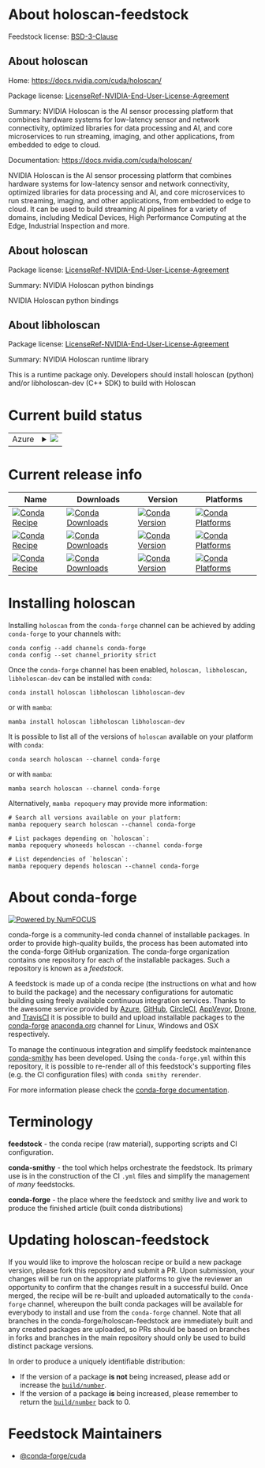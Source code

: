 About holoscan-feedstock
========================

Feedstock license: [BSD-3-Clause](https://github.com/conda-forge/holoscan-feedstock/blob/main/LICENSE.txt)


About holoscan
--------------

Home: https://docs.nvidia.com/cuda/holoscan/

Package license: [LicenseRef-NVIDIA-End-User-License-Agreement](https://developer.download.nvidia.com/assets/Clara/NVIDIA_Clara_EULA.pdf)

Summary: NVIDIA Holoscan is the AI sensor processing platform that combines hardware systems for low-latency sensor and network connectivity, optimized libraries for data processing and AI, and core microservices to run streaming, imaging, and other applications, from embedded to edge to cloud.

Documentation: https://docs.nvidia.com/cuda/holoscan/

NVIDIA Holoscan is the AI sensor processing platform that combines hardware systems for low-latency sensor and network connectivity, optimized libraries for data processing and AI, and core microservices to run streaming, imaging, and other applications, from embedded to edge to cloud.
It can be used to build streaming AI pipelines for a variety of domains, including Medical Devices, High Performance Computing at the Edge, Industrial Inspection and more.


About holoscan
--------------



Package license: [LicenseRef-NVIDIA-End-User-License-Agreement](https://developer.download.nvidia.com/assets/Clara/NVIDIA_Clara_EULA.pdf)

Summary: NVIDIA Holoscan python bindings

NVIDIA Holoscan python bindings


About libholoscan
-----------------



Package license: [LicenseRef-NVIDIA-End-User-License-Agreement](https://developer.download.nvidia.com/assets/Clara/NVIDIA_Clara_EULA.pdf)

Summary: NVIDIA Holoscan runtime library

This is a runtime package only. Developers should install holoscan (python) and/or libholoscan-dev (C++ SDK) to build with Holoscan


Current build status
====================


<table>
    
  <tr>
    <td>Azure</td>
    <td>
      <details>
        <summary>
          <a href="https://dev.azure.com/conda-forge/feedstock-builds/_build/latest?definitionId=25118&branchName=main">
            <img src="https://dev.azure.com/conda-forge/feedstock-builds/_apis/build/status/holoscan-feedstock?branchName=main">
          </a>
        </summary>
        <table>
          <thead><tr><th>Variant</th><th>Status</th></tr></thead>
          <tbody><tr>
              <td>linux_64_cuda_compiler_version12.6</td>
              <td>
                <a href="https://dev.azure.com/conda-forge/feedstock-builds/_build/latest?definitionId=25118&branchName=main">
                  <img src="https://dev.azure.com/conda-forge/feedstock-builds/_apis/build/status/holoscan-feedstock?branchName=main&jobName=linux&configuration=linux%20linux_64_cuda_compiler_version12.6" alt="variant">
                </a>
              </td>
            </tr><tr>
              <td>linux_aarch64_cuda_compiler_version12.6</td>
              <td>
                <a href="https://dev.azure.com/conda-forge/feedstock-builds/_build/latest?definitionId=25118&branchName=main">
                  <img src="https://dev.azure.com/conda-forge/feedstock-builds/_apis/build/status/holoscan-feedstock?branchName=main&jobName=linux&configuration=linux%20linux_aarch64_cuda_compiler_version12.6" alt="variant">
                </a>
              </td>
            </tr>
          </tbody>
        </table>
      </details>
    </td>
  </tr>
</table>

Current release info
====================

| Name | Downloads | Version | Platforms |
| --- | --- | --- | --- |
| [![Conda Recipe](https://img.shields.io/badge/recipe-holoscan-green.svg)](https://anaconda.org/conda-forge/holoscan) | [![Conda Downloads](https://img.shields.io/conda/dn/conda-forge/holoscan.svg)](https://anaconda.org/conda-forge/holoscan) | [![Conda Version](https://img.shields.io/conda/vn/conda-forge/holoscan.svg)](https://anaconda.org/conda-forge/holoscan) | [![Conda Platforms](https://img.shields.io/conda/pn/conda-forge/holoscan.svg)](https://anaconda.org/conda-forge/holoscan) |
| [![Conda Recipe](https://img.shields.io/badge/recipe-libholoscan-green.svg)](https://anaconda.org/conda-forge/libholoscan) | [![Conda Downloads](https://img.shields.io/conda/dn/conda-forge/libholoscan.svg)](https://anaconda.org/conda-forge/libholoscan) | [![Conda Version](https://img.shields.io/conda/vn/conda-forge/libholoscan.svg)](https://anaconda.org/conda-forge/libholoscan) | [![Conda Platforms](https://img.shields.io/conda/pn/conda-forge/libholoscan.svg)](https://anaconda.org/conda-forge/libholoscan) |
| [![Conda Recipe](https://img.shields.io/badge/recipe-libholoscan--dev-green.svg)](https://anaconda.org/conda-forge/libholoscan-dev) | [![Conda Downloads](https://img.shields.io/conda/dn/conda-forge/libholoscan-dev.svg)](https://anaconda.org/conda-forge/libholoscan-dev) | [![Conda Version](https://img.shields.io/conda/vn/conda-forge/libholoscan-dev.svg)](https://anaconda.org/conda-forge/libholoscan-dev) | [![Conda Platforms](https://img.shields.io/conda/pn/conda-forge/libholoscan-dev.svg)](https://anaconda.org/conda-forge/libholoscan-dev) |

Installing holoscan
===================

Installing `holoscan` from the `conda-forge` channel can be achieved by adding `conda-forge` to your channels with:

```
conda config --add channels conda-forge
conda config --set channel_priority strict
```

Once the `conda-forge` channel has been enabled, `holoscan, libholoscan, libholoscan-dev` can be installed with `conda`:

```
conda install holoscan libholoscan libholoscan-dev
```

or with `mamba`:

```
mamba install holoscan libholoscan libholoscan-dev
```

It is possible to list all of the versions of `holoscan` available on your platform with `conda`:

```
conda search holoscan --channel conda-forge
```

or with `mamba`:

```
mamba search holoscan --channel conda-forge
```

Alternatively, `mamba repoquery` may provide more information:

```
# Search all versions available on your platform:
mamba repoquery search holoscan --channel conda-forge

# List packages depending on `holoscan`:
mamba repoquery whoneeds holoscan --channel conda-forge

# List dependencies of `holoscan`:
mamba repoquery depends holoscan --channel conda-forge
```


About conda-forge
=================

[![Powered by
NumFOCUS](https://img.shields.io/badge/powered%20by-NumFOCUS-orange.svg?style=flat&colorA=E1523D&colorB=007D8A)](https://numfocus.org)

conda-forge is a community-led conda channel of installable packages.
In order to provide high-quality builds, the process has been automated into the
conda-forge GitHub organization. The conda-forge organization contains one repository
for each of the installable packages. Such a repository is known as a *feedstock*.

A feedstock is made up of a conda recipe (the instructions on what and how to build
the package) and the necessary configurations for automatic building using freely
available continuous integration services. Thanks to the awesome service provided by
[Azure](https://azure.microsoft.com/en-us/services/devops/), [GitHub](https://github.com/),
[CircleCI](https://circleci.com/), [AppVeyor](https://www.appveyor.com/),
[Drone](https://cloud.drone.io/welcome), and [TravisCI](https://travis-ci.com/)
it is possible to build and upload installable packages to the
[conda-forge](https://anaconda.org/conda-forge) [anaconda.org](https://anaconda.org/)
channel for Linux, Windows and OSX respectively.

To manage the continuous integration and simplify feedstock maintenance
[conda-smithy](https://github.com/conda-forge/conda-smithy) has been developed.
Using the ``conda-forge.yml`` within this repository, it is possible to re-render all of
this feedstock's supporting files (e.g. the CI configuration files) with ``conda smithy rerender``.

For more information please check the [conda-forge documentation](https://conda-forge.org/docs/).

Terminology
===========

**feedstock** - the conda recipe (raw material), supporting scripts and CI configuration.

**conda-smithy** - the tool which helps orchestrate the feedstock.
                   Its primary use is in the construction of the CI ``.yml`` files
                   and simplify the management of *many* feedstocks.

**conda-forge** - the place where the feedstock and smithy live and work to
                  produce the finished article (built conda distributions)


Updating holoscan-feedstock
===========================

If you would like to improve the holoscan recipe or build a new
package version, please fork this repository and submit a PR. Upon submission,
your changes will be run on the appropriate platforms to give the reviewer an
opportunity to confirm that the changes result in a successful build. Once
merged, the recipe will be re-built and uploaded automatically to the
`conda-forge` channel, whereupon the built conda packages will be available for
everybody to install and use from the `conda-forge` channel.
Note that all branches in the conda-forge/holoscan-feedstock are
immediately built and any created packages are uploaded, so PRs should be based
on branches in forks and branches in the main repository should only be used to
build distinct package versions.

In order to produce a uniquely identifiable distribution:
 * If the version of a package **is not** being increased, please add or increase
   the [``build/number``](https://docs.conda.io/projects/conda-build/en/latest/resources/define-metadata.html#build-number-and-string).
 * If the version of a package **is** being increased, please remember to return
   the [``build/number``](https://docs.conda.io/projects/conda-build/en/latest/resources/define-metadata.html#build-number-and-string)
   back to 0.

Feedstock Maintainers
=====================

* [@conda-forge/cuda](https://github.com/orgs/conda-forge/teams/cuda/)

